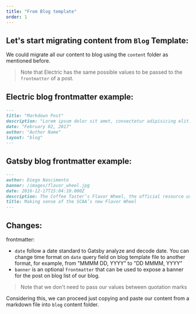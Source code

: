 ```yaml
---
title: "From Blog template"
order: 1
---
```


## Let's start migrating content from `Blog` Template:

We could migrate all our content to blog using the `content` folder as mentioned before.

> Note that Electric has the same possible values to be passed to the `frontmatter` of a post.

## Electric blog frontmatter example:
```markdown
---
title: "Markdown Post"
description: "Lorem ipsum dolor sit amet, consectetur adipisicing elit."
date: "February 02, 2017"
author: "Author Name"
layout: "blog"
---
```
## Gatsby blog frontmatter example:
```markdown
---
author: Diego Nascimento
banner: /images/flavor_wheel.jpg
date: 2016-12-17T15:04:10.000Z
description: The Coffee Taster’s Flavor Wheel, the official resource used by coffee tasters, has been revised for the first time this year.
title: Making sense of the SCAA’s new Flavor Wheel
---
```

## Changes:

frontmatter:
- `date` follow a date standard to Gatsby analyze and decode date. You can change time format on `date` query field on blog template file to another format, for example, from "MMMM DD, YYYY" to "DD MMMM, YYYY"
- `banner` is an optional `frontmatter` that can be used to expose a banner for the post on blog list of our blog.

> Note that we don't need to pass our values between quotation marks

Considering this, we can proceed just copying and paste our content from a markdown file into `blog` content folder.
